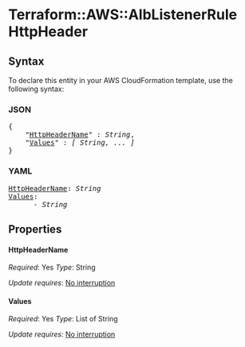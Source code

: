 # Terraform::AWS::AlbListenerRule HttpHeader

## Syntax

To declare this entity in your AWS CloudFormation template, use the following syntax:

### JSON

<pre>
{
    "<a href="#httpheadername" title="HttpHeaderName">HttpHeaderName</a>" : <i>String</i>,
    "<a href="#values" title="Values">Values</a>" : <i>[ String, ... ]</i>
}
</pre>

### YAML

<pre>
<a href="#httpheadername" title="HttpHeaderName">HttpHeaderName</a>: <i>String</i>
<a href="#values" title="Values">Values</a>: <i>
      - String</i>
</pre>

## Properties

#### HttpHeaderName

_Required_: Yes
_Type_: String

_Update requires_: [No interruption](https://docs.aws.amazon.com/AWSCloudFormation/latest/UserGuide/using-cfn-updating-stacks-update-behaviors.html#update-no-interrupt)

#### Values

_Required_: Yes
_Type_: List of String

_Update requires_: [No interruption](https://docs.aws.amazon.com/AWSCloudFormation/latest/UserGuide/using-cfn-updating-stacks-update-behaviors.html#update-no-interrupt)

